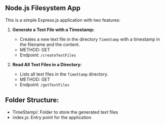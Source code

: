 ## Node.js Filesystem App

This is a simple Express.js application with two features:

1. **Generate a Text File with a Timestamp:**
   - Creates a new text file in the directory `TimeStamp` with a timestamp in the filename and the content.
   - METHOD: GET
   - Endpoint: `/createTextFiles`

2. **Read All Text Files in a Directory:**
   - Lists all text files in the `TimeStamp` directory.
   - METHOD: GET
   - Endpoint: `/getTextFiles`

## Folder Structure:
- TimeStamp/: Folder to store the generated text files
- index.js: Entry point for the application
